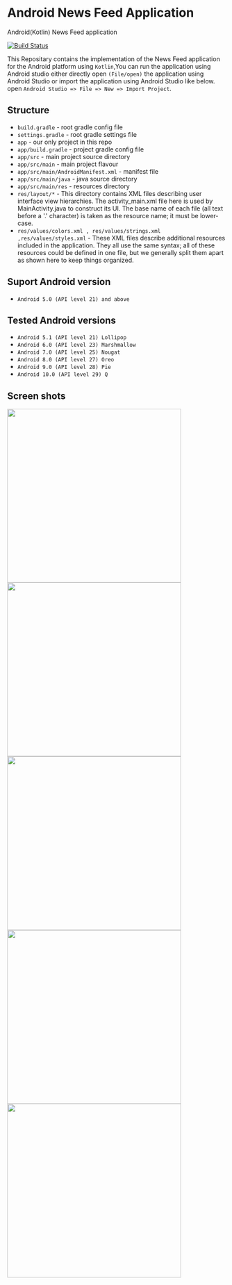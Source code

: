 # Android News Feed Application
Android(Kotlin) News Feed application 

[![Build Status](https://travis-ci.org/mvdan/android-template.svg?branch=master)](https://travis-ci.org/mvdan/android-template)

This Repositary contains the implementation of the News Feed application for
the Android platform using `Kotlin`,You can run the application using Android studio either directly 
open `(File/open)` the application using Android Studio or import the application
using Android Studio like below. 
open `Android Studio => File => New => Import Project`.

## Structure

* `build.gradle` - root gradle config file
* `settings.gradle` - root gradle settings file
* `app` - our only project in this repo
* `app/build.gradle` - project gradle config file
* `app/src` - main project source directory
* `app/src/main` - main project flavour
* `app/src/main/AndroidManifest.xml` - manifest file
* `app/src/main/java` - java source directory
* `app/src/main/res` - resources directory
* `res/layout/*` - This directory contains XML files describing user interface
	view hierarchies.  The activity_main.xml file here is used by
	MainActivity.java to construct its UI.  The base name of each file
	(all text before a '.' character) is taken as the resource name;
	it must be lower-case.
* `res/values/colors.xml , res/values/strings.xml ,res/values/styles.xml` - These XML files describe additional resources included in the application.
	They all use the same syntax; all of these resources could be defined in one
	file, but we generally split them apart as shown here to keep things organized.

## Suport Android version
* `Android 5.0 (API level 21) and above`

## Tested Android versions

* `Android 5.1 (API level 21) Lollipop `
* `Android 6.0 (API level 23) Marshmallow`
* `Android 7.0 (API level 25) Nougat`
* `Android 8.0 (API level 27) Oreo	`
* `Android 9.0 (API level 28) Pie`
* `Android 10.0 (API level 29) Q`

## Screen shots
<img src="screenshots/Screenshot_1572777346.png" width="400">
<img src="screenshots/Screenshot_1572777358.png" width="400">
<img src="screenshots/Screenshot_1572777372.png" width="400">
<img src="screenshots/Screenshot_1572777385.png" width="400">
<img src="screenshots/Screenshot_1572777377.png" width="400">
